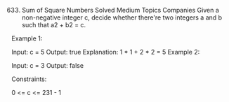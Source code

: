 633. Sum of Square Numbers
     Solved
     Medium
     Topics
     Companies
     Given a non-negative integer c, decide whether there're two integers a and b such that a2 + b2 = c.



Example 1:

Input: c = 5
Output: true
Explanation: 1 * 1 + 2 * 2 = 5
Example 2:

Input: c = 3
Output: false


Constraints:

0 <= c <= 231 - 1